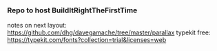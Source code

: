 ### Repo to host BuildItRightTheFirstTime

notes on next layout: https://github.com/dhg/davegamache/tree/master/parallax
typekit free: https://typekit.com/fonts?collection=trial&licenses=web